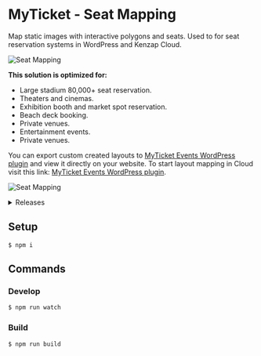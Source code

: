 # MyTicket - Seat Mapping

Map static images with interactive polygons and seats. Used to for seat reservation systems in WordPress and Kenzap Cloud.

![Seat Mapping](https://cdn.kenzap.com/github/img/myticket-1.png)

<b>This solution is optimized for:</b>

<ul>
<li>Large stadium 80,000+ seat reservation.</li>
<li>Theaters and cinemas.</li>
<li>Exhibition booth and market spot reservation.</li>
<li>Beach deck booking.</li>
<li>Private venues.</li>
<li>Entertainment events.</li>
<li>Private venues.</li>
</ul>

You can export custom created layouts to <a href="https://wordpress.org/plugins/myticket-events/" >MyTicket Events WordPress plugin</a> and view it directly on your website. To start layout mapping in Cloud visit this link: <a href="https://myticket.kenzap.cloud/" >MyTicket Events WordPress plugin</a>.

![Seat Mapping](https://cdn.kenzap.com/github/img/myticket-2.png)

<details><summary>Releases</summary>
<p>
<sup>
      version 2.4
      - fixing forever loading screens for users with slow connection
      - upgrading package and rollup configuration files

      version 2.3
      - adding price variations to the zone and individual seats
    
      version 2.2
      - adding custom fields for additional checkout information that can be used with WooCommerce

      version 2.1
      - implemeting zone rotation feature

      version 2.0
      - migration to ES6 scripting
</sup>

</p>
</details>

## Setup

```shell
$ npm i
```

## Commands

### Develop

```sh
$ npm run watch
```

### Build

```sh
$ npm run build
```
